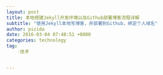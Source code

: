 ```yaml
---
layout: post
title: 本地搭建Jekyll开发环境以及Github部署博客流程详解
subtitle: "使用Jekyll本地写博客，并部署到Github，绑定个人域名"
author: pizida
date: 2016-03-04 07:48:51 +0800
categories: technology
tag: 
    -技术


---
```

